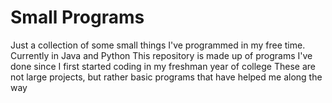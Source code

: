 # Small Programs
Just a collection of some small things I've programmed in my free time. Currently in Java and Python
This repository is made up of programs I've done since I first started coding in my freshman year of college
These are not large projects, but rather basic programs that have helped me along the way
